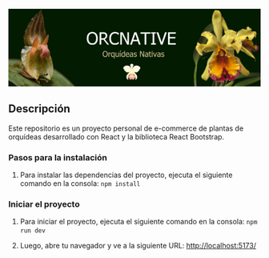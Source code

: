 ![Mi imagen](./src/imagenes/Hedaer_orchids3.jpg)

## Descripción
Este repositorio es un proyecto personal de e-commerce de plantas de orquídeas desarrollado con React y la biblioteca React Bootstrap. 

### Pasos para la instalación

1. Para instalar las dependencias del proyecto, ejecuta el siguiente comando en la consola:
`npm install`

### Iniciar el proyecto

1. Para iniciar el proyecto, ejecuta el siguiente comando en la consola:
`npm run dev`

2. Luego, abre tu navegador y ve a la siguiente URL: [http://localhost:5173/](http://localhost:5173/)
